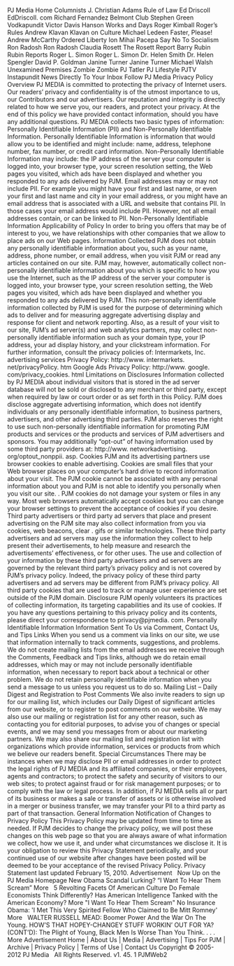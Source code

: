 PJ Media Home Columnists J. Christian Adams Rule of Law Ed Driscoll EdDriscoll. com Richard Fernandez Belmont Club Stephen Green Vodkapundit Victor Davis Hanson Works and Days Roger Kimball Roger’s Rules Andrew Klavan Klavan on Culture Michael Ledeen Faster, Please! Andrew McCarthy Ordered Liberty Ion Mihai Pacepa Say No To Socialism Ron Radosh Ron Radosh Claudia Rosett The Rosett Report Barry Rubin Rubin Reports Roger L. Simon Roger L. Simon Dr. Helen Smith Dr. Helen Spengler David P. Goldman Janine Turner Janine Turner Michael Walsh Unexamined Premises Zombie Zombie PJ Tatler PJ Lifestyle PJTV Instapundit News Directly To Your Inbox Follow PJ Media Privacy Policy Overview PJ MEDIA is committed to protecting the privacy of Internet users. Our readers’ privacy and confidentiality is of the utmost importance to us, our Contributors and our advertisers. Our reputation and integrity is directly related to how we serve you, our readers, and protect your privacy. At the end of this policy we have provided contact information, should you have any additional questions. PJ MEDIA collects two basic types of information: Personally Identifiable Information (PII) and Non-Personally Identifiable Information. Personally Identifiable Information is information that would allow you to be identified and might include: name, address, telephone number, fax number, or credit card information. Non-Personally Identifiable Information may include: the IP address of the server your computer is logged into, your browser type, your screen resolution setting, the Web pages you visited, which ads have been displayed and whether you responded to any ads delivered by PJM. Email addresses may or may not include PII. For example you might have your first and last name, or even your first and last name and city in your email address, or you might have an email address that is associated with a URL and website that contains PII. In those cases your email address would include PII. However, not all email addresses contain, or can be linked to PII. Non-Personally Identifiable Information Applicability of Policy In order to bring you offers that may be of interest to you, we have relationships with other companies that we allow to place ads on our Web pages. Information Collected PJM does not obtain any personally identifiable information about you, such as your name, address, phone number, or email address, when you visit PJM or read any articles contained on our site. PJM may, however, automatically collect non-personally identifiable information about you which is specific to how you use the Internet, such as the IP address of the server your computer is logged into, your browser type, your screen resolution setting, the Web pages you visited, which ads have been displayed and whether you responded to any ads delivered by PJM. This non-personally identifiable information collected by PJM is used for the purpose of determining which ads to deliver and for measuring aggregate advertising display and response for client and network reporting. Also, as a result of your visit to our site, PJM’s ad server(s) and web analytics partners, may collect non-personally identifiable information such as your domain type, your IP address, your ad display history, and your clickstream information. For further information, consult the privacy policies of: Intermarkets, Inc. advertising services Privacy Policy: http://www. intermarkets. net/privacyPolicy. htm Google Ads Privacy Policy: http://www. google. com/privacy\_cookies. html Limitations on Disclosures Information collected by PJ MEDIA about individual visitors that is stored in the ad server database will not be sold or disclosed to any merchant or third party, except when required by law or court order or as set forth in this Policy. PJM does disclose aggregate advertising information, which does not identify individuals or any personally identifiable information, to business partners, advertisers, and other advertising third parties. PJM also reserves the right to use such non-personally identifiable information for promoting PJM products and services or the products and services of PJM advertisers and sponsors. You may additionally “opt-out” of having information used by some third party providers at: http://www. networkadvertising. org/optout\_nonppii. asp. Cookies PJM and its advertising partners use browser cookies to enable advertising. Cookies are small files that your Web browser places on your computer’s hard drive to record information about your visit. The PJM cookie cannot be associated with any personal information about you and PJM is not able to identify you personally when you visit our site. . PJM cookies do not damage your system or files in any way. Most web browsers automatically accept cookies but you can change your browser settings to prevent the acceptance of cookies if you desire. Third party advertisers or third party ad servers that place and present advertising on the PJM site may also collect information from you via cookies, web beacons, clear . gifs or similar technologies. These third party advertisers and ad servers may use the information they collect to help present their advertisements, to help measure and research the advertisements’ effectiveness, or for other uses. The use and collection of your information by these third party advertisers and ad servers are governed by the relevant third party’s privacy policy and is not covered by PJM’s privacy policy. Indeed, the privacy policy of these third party advertisers and ad servers may be different from PJM’s privacy policy. All third party cookies that are used to track or manage user experience are set outside of the PJM domain. Disclosure PJM openly volunteers its practices of collecting information, its targeting capabilities and its use of cookies. If you have any questions pertaining to this privacy policy and its contents, please direct your correspondence to privacy@pjmedia. com. Personally Identifiable Information Information Sent To Us via Comment, Contact Us, and Tips Links When you send us a comment via links on our site, we use that information internally to track comments, suggestions, and problems. We do not create mailing lists from the email addresses we receive through the Comments, Feedback and Tips links, although we do retain email addresses, which may or may not include personally identifiable information, when necessary to report back about a technical or other problem. We do not retain personally identifiable information when you send a message to us unless you request us to do so. Mailing List – Daily Digest and Registration to Post Comments We also invite readers to sign up for our mailing list, which includes our Daily Digest of significant articles from our website, or to register to post comments on our website. We may also use our mailing or registration list for any other reason, such as contacting you for editorial purposes, to advise you of changes or special events, and we may send you messages from or about our marketing partners. We may also share our mailing list and registration list with organizations which provide information, services or products from which we believe our readers benefit. Special Circumstances There may be instances when we may disclose PII or email addresses in order to protect the legal rights of PJ MEDIA and its affiliated companies, or their employees, agents and contractors; to protect the safety and security of visitors to our web sites; to protect against fraud or for risk management purposes; or to comply with the law or legal process. In addition, if PJ MEDIA sells all or part of its business or makes a sale or transfer of assets or is otherwise involved in a merger or business transfer, we may transfer your PII to a third party as part of that transaction. General Information Notification of Changes to Privacy Policy This Privacy Policy may be updated from time to time as needed. If PJM decides to change the privacy policy, we will post these changes on this web page so that you are always aware of what information we collect, how we use it, and under what circumstances we disclose it. It is your obligation to review this Privacy Statement periodically, and your continued use of our website after changes have been posted will be deemed to be your acceptance of the revised Privacy Policy. Privacy Statement last updated February 15, 2010. Advertisement   Now Up on the PJ Media Homepage New Obama Scandal Lurking? “I Want To Hear Them Scream” More   5 Revolting Facets Of American Culture Do Female Economists Think Differently? Has American Intelligence Tanked with the American Economy? More "I Want To Hear Them Scream" No Insurance Obama: 'I Met This Very Spirited Fellow Who Claimed to Be Mitt Romney' More   WALTER RUSSELL MEAD: Boomer Power And the War On The Young. HOW’S THAT HOPEY-CHANGEY STUFF WORKIN’ OUT FOR YA? (CONT’D): The Plight of Young, Black Men Is Worse Than You Think. . . . More Advertisement Home | About Us | Media | Advertising | Tips For PJM | Archive | Privacy Policy | Terms of Use | Contact Us Copyright © 2005-2012 PJ Media   All Rights Reserved. v1. 45. 1 PJMWeb2
